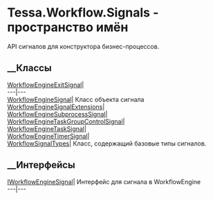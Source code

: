 # Tessa.Workflow.Signals - пространство имён
API сигналов для конструктора бизнес-процессов.
##  __Классы
[WorkflowEngineExitSignal](T_Tessa_Workflow_Signals_WorkflowEngineExitSignal.htm)|  
---|---  
[WorkflowEngineSignal](T_Tessa_Workflow_Signals_WorkflowEngineSignal.htm)|
Класс объекта сигнала  
[WorkflowEngineSignalExtensions](T_Tessa_Workflow_Signals_WorkflowEngineSignalExtensions.htm)|  
[WorkflowEngineSubprocessSignal](T_Tessa_Workflow_Signals_WorkflowEngineSubprocessSignal.htm)|  
[WorkflowEngineTaskGroupControlSignal](T_Tessa_Workflow_Signals_WorkflowEngineTaskGroupControlSignal.htm)|  
[WorkflowEngineTaskSignal](T_Tessa_Workflow_Signals_WorkflowEngineTaskSignal.htm)|  
[WorkflowEngineTimerSignal](T_Tessa_Workflow_Signals_WorkflowEngineTimerSignal.htm)|  
[WorkflowSignalTypes](T_Tessa_Workflow_Signals_WorkflowSignalTypes.htm)|
Класс, содержащий базовые типы сигналов.  
## __Интерфейсы
[IWorkflowEngineSignal](T_Tessa_Workflow_Signals_IWorkflowEngineSignal.htm)|
Интерфейс для сигнала в WorkflowEngine  
---|---
